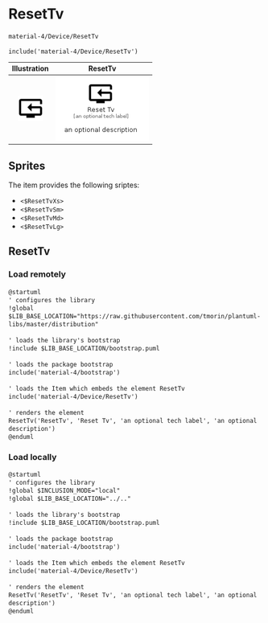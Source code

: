 # ResetTv


```text
material-4/Device/ResetTv
```

```text
include('material-4/Device/ResetTv')
```



| Illustration | ResetTv |
| :---: | :---: |
| ![illustration for Illustration](../../material-4/Device/ResetTv.png) | ![illustration for ResetTv](../../material-4/Device/ResetTv.Local.png) |



## Sprites
The item provides the following sriptes:

- `<$ResetTvXs>`
- `<$ResetTvSm>`
- `<$ResetTvMd>`
- `<$ResetTvLg>`





## ResetTv

### Load remotely
```plantuml
@startuml
' configures the library
!global $LIB_BASE_LOCATION="https://raw.githubusercontent.com/tmorin/plantuml-libs/master/distribution"

' loads the library's bootstrap
!include $LIB_BASE_LOCATION/bootstrap.puml

' loads the package bootstrap
include('material-4/bootstrap')

' loads the Item which embeds the element ResetTv
include('material-4/Device/ResetTv')

' renders the element
ResetTv('ResetTv', 'Reset Tv', 'an optional tech label', 'an optional description')
@enduml
```

### Load locally
```plantuml
@startuml
' configures the library
!global $INCLUSION_MODE="local"
!global $LIB_BASE_LOCATION="../.."

' loads the library's bootstrap
!include $LIB_BASE_LOCATION/bootstrap.puml

' loads the package bootstrap
include('material-4/bootstrap')

' loads the Item which embeds the element ResetTv
include('material-4/Device/ResetTv')

' renders the element
ResetTv('ResetTv', 'Reset Tv', 'an optional tech label', 'an optional description')
@enduml
```

